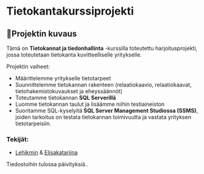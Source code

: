 # Tietokantakurssiprojekti

## 📌Projektin kuvaus
Tämä on **Tietokannat ja tiedonhallinta** -kurssilla toteutettu harjoitusprojekti, jossa toteutetaan tietokanta kuvitteelliselle yritykselle.

Projektin vaiheet:
- Määrittelemme yritykselle tietotarpeet
- Suunnittelemme tietokannan rakenteen (relaatiokaavio, relaatiokaavat, tietohakemistokuvaukset ja eheyssäännöt)
- Toteutamme tietokannan **SQL Serverillä**
- Luomme tietokannan taulut ja lisäämme niihin testiaineiston
- Suoritamme SQL-kyselyitä **SQL Server Management Studiossa (SSMS)**, joiden tarkoitus on testata tietokannan toimivuutta ja vastata yrityksen tietotarpeisiin.

### Tekijät: 
- [Lehikmin](https://github.com/Lehikmin) & [Elisakatariina](https://github.com/Elisakatariina)
  

Tiedostoihin tulossa päivityksiä..
